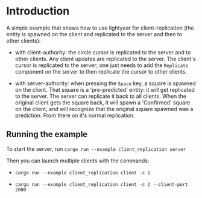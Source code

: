 # Introduction

A simple example that shows how to use lightyear for client-replication (the entity is spawned on the client and replicated to the server and then to other clients):
  - with client-authority: the circle cursor is replicated to the server and to other clients. Any client updates are replicated to the server.
    The client's cursor is replicated to the server; one just needs to add the `Replicate` component on the server to then
    replicate the cursor to other clients. 
  
  - with server-authority: when pressing the `Space` key, a square is spawned on the client. That square is a 'pre-predicted' entity:
    it will get replicated to the server. The server can replicate it back to all clients.
    When the original client gets the square back, it will spawn a 'Confirmed' square on the client, and will recognize
    that the original square spawned was a prediction. From there on it's normal replication.


## Running the example

To start the server, run `cargo run --example client_replication server`

Then you can launch multiple clients with the commands:

- `cargo run --example client_replication client -c 1`

- `cargo run --example client_replication client -c 2 --client-port 2000`
